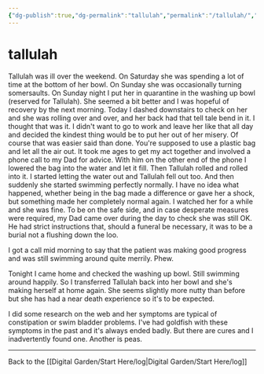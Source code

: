 ```yaml
---
{"dg-publish":true,"dg-permalink":"tallulah","permalink":"/tallulah/","created":"","updated":""}
---
```



# tallulah

Tallulah was ill over the weekend. On Saturday she was spending a lot of time at the bottom of her bowl. On Sunday she was occasionally turning somersaults. On Sunday night I put her in quarantine in the washing up bowl (reserved for Tallulah). She seemed a bit better and I was hopeful of recovery by the next morning. Today I dashed downstairs to check on her and she was rolling over and over, and her back had that tell tale bend in it. I thought that was it. I didn't want to go to work and leave her like that all day and decided the kindest thing would be to put her out of her misery. Of course that was easier said than done. You're supposed to use a plastic bag and let all the air out. It took me ages to get my act together and involved a phone call to my Dad for advice. With him on the other end of the phone I lowered the bag into the water and let it fill. Then Tallulah rolled and rolled into it. I started letting the water out and Tallulah fell out too. And then suddenly she started swimming perfectly normally. I have no idea what happened, whether being in the bag made a difference or gave her a shock, but something made her completely normal again. I watched her for a while and she was fine. To be on the safe side, and in case desperate measures were required, my Dad came over during the day to check she was still OK. He had strict instructions that, should a funeral be necessary, it was to be a burial not a flushing down the loo.

I got a call mid morning to say that the patient was making good progress and was still swimming around quite merrily. Phew.

Tonight I came home and checked the washing up bowl. Still swimming around happily. So I transferred Tallulah back into her bowl and she's making herself at home again. She seems slightly more nutty than before but she has had a near death experience so it's to be expected.

I did some research on the web and her symptoms are typical of constipation or swim bladder problems. I've had goldfish with these symptoms in the past and it's always ended badly. But there are cures and I inadvertently found one. Another is peas.

---

Back to the [[Digital Garden/Start Here/log\|Digital Garden/Start Here/log]]